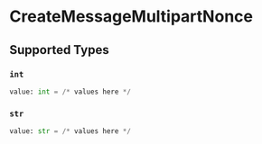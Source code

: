 # CreateMessageMultipartNonce


## Supported Types

### `int`

```python
value: int = /* values here */
```

### `str`

```python
value: str = /* values here */
```

